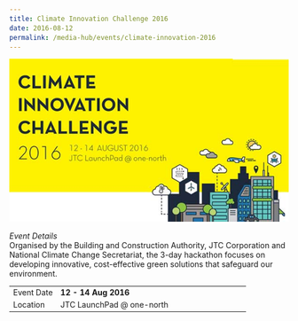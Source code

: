 ```yaml
---
title: Climate Innovation Challenge 2016
date: 2016-08-12
permalink: /media-hub/events/climate-innovation-2016
---
```

![Climate Innovation Challenge 2016](/images/media-hub/events/till-2020/climate-innovation-challenge-2016.jpeg)

<table style="width:100%">
  <tr>
    <td style="width:20%">
     Event Date
    </td>	
    <td style="width:80%">
     <b>12 - 14 Aug 2016</b>
     </td>	
  </tr>
  <tr>
	<td>Location</td>
	<td>JTC LaunchPad @ one-north</td>	
  </tr>

*Event Details*<br>
Organised by the Building and Construction Authority, JTC Corporation and National Climate Change Secretariat, the 3-day hackathon focuses on developing innovative, cost-effective green solutions that safeguard our environment.